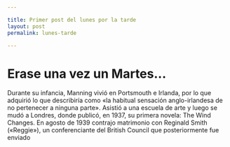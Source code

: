 ```yaml
---

title: Primer post del lunes por la tarde
layout: post
permalink: lunes-tarde

---
```


# Erase una vez un Martes...

Durante su infancia, Manning vivió en Portsmouth e Irlanda, por lo que adquirió lo que describiría como «la habitual sensación anglo-irlandesa de no pertenecer a ninguna parte». Asistió a una escuela de arte y luego se mudó a Londres, donde publicó, en 1937, su primera novela: The Wind Changes. En agosto de 1939 contrajo matrimonio con Reginald Smith («Reggie»), un conferenciante del British Council que posteriormente fue enviado
